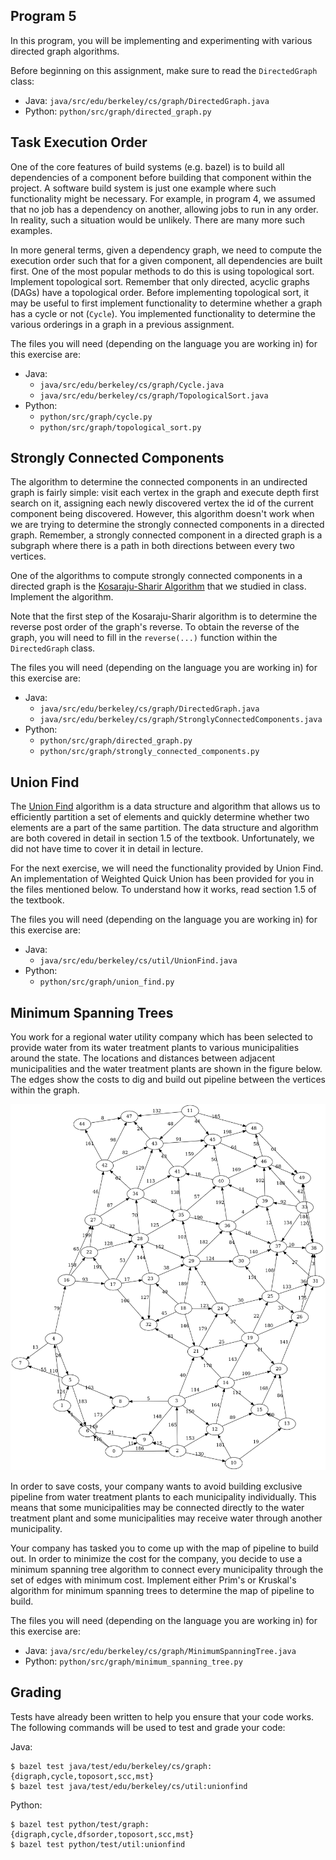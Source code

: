 Program 5
---------
In this program, you will be implementing and experimenting with various directed graph algorithms.

Before beginning on this assignment, make sure to read the `DirectedGraph` class:

- Java: `java/src/edu/berkeley/cs/graph/DirectedGraph.java`
- Python: `python/src/graph/directed_graph.py`

Task Execution Order
--------------------
One of the core features of build systems (e.g. bazel) is to build all dependencies of a component
before building that component within the project. A software build system is just one example where
such functionality might be necessary. For example, in program 4, we assumed that no job has a
dependency on another, allowing jobs to run in any order. In reality, such a situation would be
unlikely. There are many more such examples.

In more general terms, given a dependency graph, we need to compute the execution order such that
for a given component, all dependencies are built first. One of the most popular methods to do this
is using topological sort. Implement topological sort. Remember that only directed, acyclic graphs
(DAGs) have a topological order. Before implementing topological sort, it may be useful to first
implement functionality to determine whether a graph has a cycle or not (`Cycle`). You implemented
functionality to determine the various orderings in a graph in a previous assignment.

The files you will need (depending on the language you are working in) for this exercise are:

- Java:
    - `java/src/edu/berkeley/cs/graph/Cycle.java`
    - `java/src/edu/berkeley/cs/graph/TopologicalSort.java`
- Python:
    - `python/src/graph/cycle.py`
    - `python/src/graph/topological_sort.py`

Strongly Connected Components
-----------------------------
The algorithm to determine the connected components in an undirected graph is fairly simple: visit
each vertex in the graph and execute depth first search on it, assigning each newly discovered
vertex the id of the current component being discovered. However, this algorithm doesn't work when
we are trying to determine the strongly connected components in a directed graph. Remember, a
strongly connected component in a directed graph is a subgraph where there is a path in both
directions between every two vertices.

One of the algorithms to compute strongly connected components in a directed graph is the
[Kosaraju-Sharir Algorithm](https://en.wikipedia.org/wiki/Kosaraju%27s_algorithm) that we studied in
class. Implement the algorithm.

Note that the first step of the Kosaraju-Sharir algorithm is to determine the reverse post order of
the graph's reverse. To obtain the reverse of the graph, you will need to fill in the `reverse(...)`
function within the `DirectedGraph` class.

The files you will need (depending on the language you are working in) for this exercise are:

- Java:
    - `java/src/edu/berkeley/cs/graph/DirectedGraph.java`
    - `java/src/edu/berkeley/cs/graph/StronglyConnectedComponents.java`
- Python:
    - `python/src/graph/directed_graph.py`
    - `python/src/graph/strongly_connected_components.py`

Union Find
----------
The [Union Find](https://en.wikipedia.org/wiki/Disjoint-set_data_structure) algorithm is a data
structure and algorithm that allows us to efficiently partition a set of elements and quickly
determine whether two elements are a part of the same partition. The data structure and algorithm
are both covered in detail in section 1.5 of the textbook. Unfortunately, we did not have time to
cover it in detail in lecture.

For the next exercise, we will need the functionality provided by Union Find. An implementation of
Weighted Quick Union has been provided for you in the files mentioned below. To understand how it
works, read section 1.5 of the textbook.

The files you will need (depending on the language you are working in) for this exercise are:

- Java:
    - `java/src/edu/berkeley/cs/util/UnionFind.java`
- Python:
    - `python/src/graph/union_find.py`

Minimum Spanning Trees
----------------------
You work for a regional water utility company which has been selected to provide water from its
water treatment plants to various municipalities around the state. The locations and distances
between adjacent municipalities and the water treatment plants are shown in the figure below. The
edges show the costs to dig and build out pipeline between the vertices within the graph.

![graph](resources/images/graph.png)

In order to save costs, your company wants to avoid building exclusive pipeline from water treatment
plants to each municipality individually. This means that some municipalities may be connected
directly to the water treatment plant and some municipalities may receive water through another
municipality.

Your company has tasked you to come up with the map of pipeline to build out. In order to minimize
the cost for the company, you decide to use a minimum spanning tree algorithm to connect every
municipality through the set of edges with minimum cost. Implement either Prim's or Kruskal's
algorithm for minimum spanning trees to determine the map of pipeline to build.

The files you will need (depending on the language you are working in) for this exercise are:

- Java: `java/src/edu/berkeley/cs/graph/MinimumSpanningTree.java`
- Python: `python/src/graph/minimum_spanning_tree.py`

Grading
-------
Tests have already been written to help you ensure that your code works. The following commands will
be used to test and grade your code:

Java:

    $ bazel test java/test/edu/berkeley/cs/graph:{digraph,cycle,toposort,scc,mst}
    $ bazel test java/test/edu/berkeley/cs/util:unionfind

Python:

    $ bazel test python/test/graph:{digraph,cycle,dfsorder,toposort,scc,mst}
    $ bazel test python/test/util:unionfind
